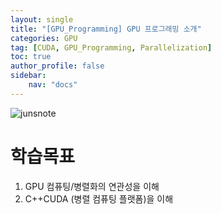 ```yaml
---
layout: single
title: "[GPU_Programming] GPU 프로그래밍 소개"
categories: GPU
tag: [CUDA, GPU_Programming, Parallelization]
toc: true
author_profile: false
sidebar:
    nav: "docs"
---
```


![junsnote]({{site.url}}/images/nvidia.jpg)

<div class="notice--info">
    <h1>학습목표</h1>
    <ol>
        <li>GPU 컴퓨팅/병렬화의 연관성을 이해</li>
        <li>C++CUDA (병렬 컴퓨팅 플랫폼)을 이해</li>
    </ol>
</div>
